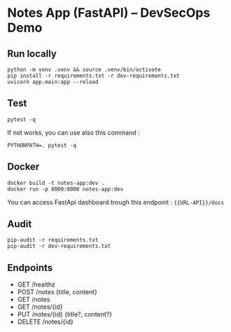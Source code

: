 # Notes App (FastAPI) – DevSecOps Demo

## Run locally
```
python -m venv .venv && source .venv/bin/activate
pip install -r requirements.txt -r dev-requirements.txt
uvicorn app.main:app --reload
```

## Test
```
pytest -q
```
If not works, you can use also this command : 
```
PYTHONPATH=. pytest -q
```

## Docker
```
docker build -t notes-app:dev .
docker run -p 8000:8000 notes-app:dev
```

You can access FastApi dashboard trough this endpoint : `{{URL-API}}/docs`

## Audit
```
pip-audit -r requirements.txt
pip-audit -r dev-requirements.txt
```

## Endpoints
- GET /healthz
- POST /notes {title, content}
- GET /notes
- GET /notes/{id}
- PUT /notes/{id} {title?, content?}
- DELETE /notes/{id}
